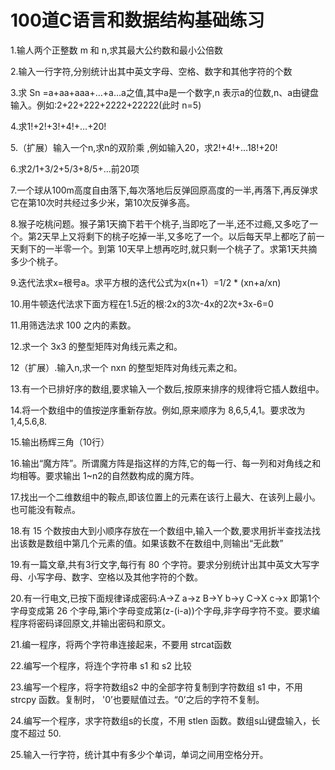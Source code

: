 # 100道C语言和数据结构基础练习
1.输人两个正整数 m 和 n,求其最大公约数和最小公倍数

2.输入一行字符,分别统计出其中英文字母、空格、数字和其他字符的个数

3.求 Sn =a+aa+aaa+…+a…a之值,其中a是一个数字,n 表示a的位数,n、a由键盘输入。例如:2+22+222+2222+22222(此时 n=5)

4.求1!+2!+3!+4!+…+20!

5.（扩展）输入一个n,求n的双阶乘 ,例如输入20，求2!+4!+…18!+20!

6.求2/1+3/2+5/3+8/5+...前20项 

7.一个球从100m高度自由落下,每次落地后反弹回原高度的一半,再落下,再反弹求它在第10次时共经过多少米，第10次反弹多高。

8.猴子吃桃问题。猴子第1天摘下若干个桃子,当即吃了一半,还不过瘾,又多吃了一个。第2天早上又将剩下的桃子吃掉一半,又多吃了一个。以后每天早上都吃了前一天剩下的一半零一个。到第 10天早上想再吃时,就只剩一个桃子了。求第1天共摘多少个桃子。

9.迭代法求x=根号a。求平方根的迭代公式为x(n+1）=1/2 * (xn+a/xn)

10.用牛顿迭代法求下面方程在1.5近的根:2x的3次-4x的2次+3x-6=0

11.用筛选法求 100 之内的素数。

12.求一个 3x3 的整型矩阵对角线元素之和。

12（扩展）.输入n,求一个 nxn 的整型矩阵对角线元素之和。

13.有一个已排好序的数组,要求输入一个数后,按原来排序的规律将它插人数组中。

14.将一个数组中的值按逆序重新存放。例如,原来顺序为 8,6,5,4,1。要求改为 1,4,5.6,8.

15.输出杨辉三角（10行）

16.输出“魔方阵”。所谓魔方阵是指这样的方阵,它的每一行、每一列和对角线之和均相等。要求输出 1~n2的自然数构成的魔方阵。

17.找出一个二维数组中的鞍点,即该位置上的元素在该行上最大、在该列上最小。也可能没有鞍点。

18.有 15 个数按由大到小顺序存放在一个数组中,输入一个数,要求用折半查找法找出该数是数组中第几个元素的值。如果该数不在数组中,则输出“无此数”

19.有一篇文章,共有3行文字,每行有 80 个字符。要求分别统计出其中英文大写字母、小写字母、数字、空格以及其他字符的个数。

20.有一行电文,已按下面规律译成密码:A->Z	a->z  B->Y	b->y  C->X	c->x  即第1个字母变成第 26 个字母,第i个字母变成第(z-(i-a))个字母,非字母字符不变。要求编程序将密码译回原文,并输出密码和原文。

21.编一程序，将两个字符串连接起来，不要用 strcat函数

22.编写一个程序，将连个字符串 s1 和 s2 比较

23.编写一个程序，将字符数组s2 中的全部字符复制到字符数组 s1 中，不用 strcpy 函数。复制时， '0’也要赋值过去。“0’之后的字符不复制。

24.编写一个程序，求字符数组s的长度，不用 stlen 函数。数组s山键盘输入，长度不超过 50.

25.输入一行字符，统计其中有多少个单词，单词之间用空格分开。
